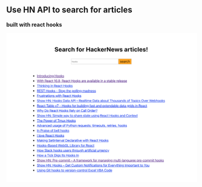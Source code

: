 ## Use HN API to search for articles

**built with react hooks**

<img src='hnarticles.png' width=600 />
